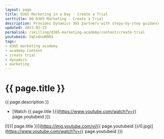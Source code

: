 ```yaml
---
layout: page
title: D365 Marketing in a Day - Create a Trial
sorttitle: 00 D365 Marketing - Create a Trial
description: Provides Dynamics 365 partners with stepy-by-step guidance on how to quickly create a D365 Marketing trial.
updated: 2023-03-15
permalink: /skilling/d365-marketing-academy/content/create-trial
youtubeid: VqFoAnUN9O4
tags: 
- d365 marketing academy
- academy content
- create trial
- dynamics
- marketing
---
```


# {{ page.title }}

{{ page.description }}

* [Watch {{ page.title }}](https://www.youtube.com/watch?v={{ page.youtubeid }})

[![{{ page.title }}](https://img.youtube.com/vi/{{ page.youtubeid }}/0.jpg)](https://www.youtube.com/watch?v={{ page.youtubeid }})
